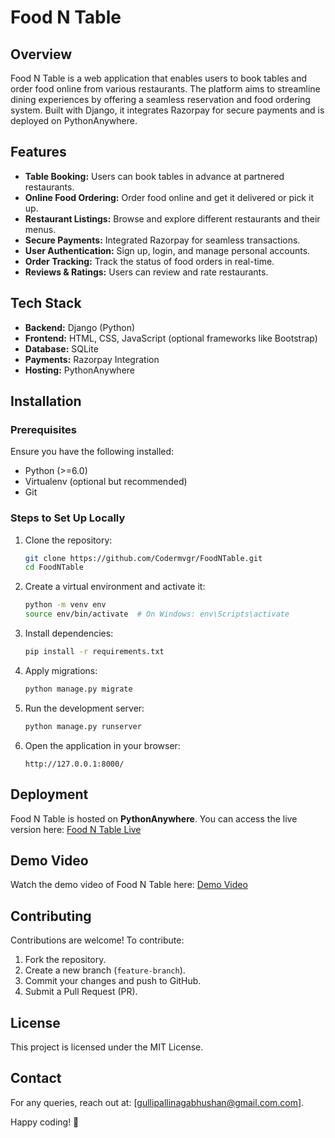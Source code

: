 
# Food N Table

## Overview
Food N Table is a web application that enables users to book tables and order food online from various restaurants. The platform aims to streamline dining experiences by offering a seamless reservation and food ordering system. Built with Django, it integrates Razorpay for secure payments and is deployed on PythonAnywhere.

## Features
- **Table Booking:** Users can book tables in advance at partnered restaurants.
- **Online Food Ordering:** Order food online and get it delivered or pick it up.
- **Restaurant Listings:** Browse and explore different restaurants and their menus.
- **Secure Payments:** Integrated Razorpay for seamless transactions.
- **User Authentication:** Sign up, login, and manage personal accounts.
- **Order Tracking:** Track the status of food orders in real-time.
- **Reviews & Ratings:** Users can review and rate restaurants.

## Tech Stack
- **Backend:** Django (Python)
- **Frontend:** HTML, CSS, JavaScript (optional frameworks like Bootstrap)
- **Database:** SQLite 
- **Payments:** Razorpay Integration
- **Hosting:** PythonAnywhere

## Installation
### Prerequisites
Ensure you have the following installed:
- Python (>=6.0)
- Virtualenv (optional but recommended)
- Git

### Steps to Set Up Locally
1. Clone the repository:
   ```bash
   git clone https://github.com/Codermvgr/FoodNTable.git
   cd FoodNTable
   ```
2. Create a virtual environment and activate it:
   ```bash
   python -m venv env
   source env/bin/activate  # On Windows: env\Scripts\activate
   ```
3. Install dependencies:
   ```bash
   pip install -r requirements.txt
   ```
4. Apply migrations:
   ```bash
   python manage.py migrate
   ```
5. Run the development server:
   ```bash
   python manage.py runserver
   ```
6. Open the application in your browser:
   ```
   http://127.0.0.1:8000/
   ```

## Deployment
Food N Table is hosted on **PythonAnywhere**. You can access the live version here: [Food N Table Live](https://foodntable.pythonanywhere.com/)

## Demo Video
Watch the demo video of Food N Table here: [Demo Video](https://youtu.be/GL03nLPvuYo)

## Contributing
Contributions are welcome! To contribute:
1. Fork the repository.
2. Create a new branch (`feature-branch`).
3. Commit your changes and push to GitHub.
4. Submit a Pull Request (PR).

## License
This project is licensed under the MIT License.

## Contact
For any queries, reach out at: [gullipallinagabhushan@gmail.com.com].

Happy coding! 🚀
